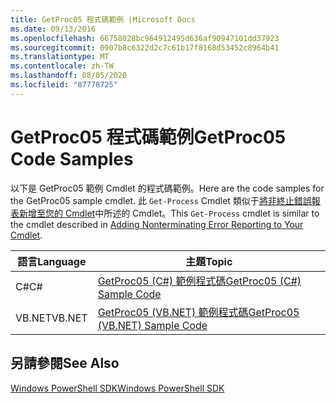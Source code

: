 ```yaml
---
title: GetProc05 程式碼範例 |Microsoft Docs
ms.date: 09/13/2016
ms.openlocfilehash: 66758028bc964912495d636af90947101dd37923
ms.sourcegitcommit: 0907b8c6322d2c7c61b17f8168d53452c8964b41
ms.translationtype: MT
ms.contentlocale: zh-TW
ms.lasthandoff: 08/05/2020
ms.locfileid: "87778725"
---
```

# <a name="getproc05-code-samples"></a><span data-ttu-id="42bca-102">GetProc05 程式碼範例</span><span class="sxs-lookup"><span data-stu-id="42bca-102">GetProc05 Code Samples</span></span>

<span data-ttu-id="42bca-103">以下是 GetProc05 範例 Cmdlet 的程式碼範例。</span><span class="sxs-lookup"><span data-stu-id="42bca-103">Here are the code samples for the GetProc05 sample cmdlet.</span></span> <span data-ttu-id="42bca-104">此 `Get-Process` Cmdlet 類似于[將非終止錯誤報表新增至您的 Cmdlet](../cmdlet/adding-non-terminating-error-reporting-to-your-cmdlet.md)中所述的 Cmdlet。</span><span class="sxs-lookup"><span data-stu-id="42bca-104">This `Get-Process` cmdlet is similar to the cmdlet described in [Adding Nonterminating Error Reporting to Your Cmdlet](../cmdlet/adding-non-terminating-error-reporting-to-your-cmdlet.md).</span></span>

|<span data-ttu-id="42bca-105">語言</span><span class="sxs-lookup"><span data-stu-id="42bca-105">Language</span></span>|<span data-ttu-id="42bca-106">主題</span><span class="sxs-lookup"><span data-stu-id="42bca-106">Topic</span></span>|
|--------------|-----------|
|<span data-ttu-id="42bca-107">C#</span><span class="sxs-lookup"><span data-stu-id="42bca-107">C#</span></span>|[<span data-ttu-id="42bca-108">GetProc05 (C#) 範例程式碼</span><span class="sxs-lookup"><span data-stu-id="42bca-108">GetProc05 (C#) Sample Code</span></span>](./getproc05-csharp-sample-code.md)|
|<span data-ttu-id="42bca-109">VB.NET</span><span class="sxs-lookup"><span data-stu-id="42bca-109">VB.NET</span></span>|[<span data-ttu-id="42bca-110">GetProc05 (VB.NET) 範例程式碼</span><span class="sxs-lookup"><span data-stu-id="42bca-110">GetProc05 (VB.NET) Sample Code</span></span>](./getproc05-vb-net-sample-code.md)|

## <a name="see-also"></a><span data-ttu-id="42bca-111">另請參閱</span><span class="sxs-lookup"><span data-stu-id="42bca-111">See Also</span></span>

[<span data-ttu-id="42bca-112">Windows PowerShell SDK</span><span class="sxs-lookup"><span data-stu-id="42bca-112">Windows PowerShell SDK</span></span>](../windows-powershell-reference.md)
